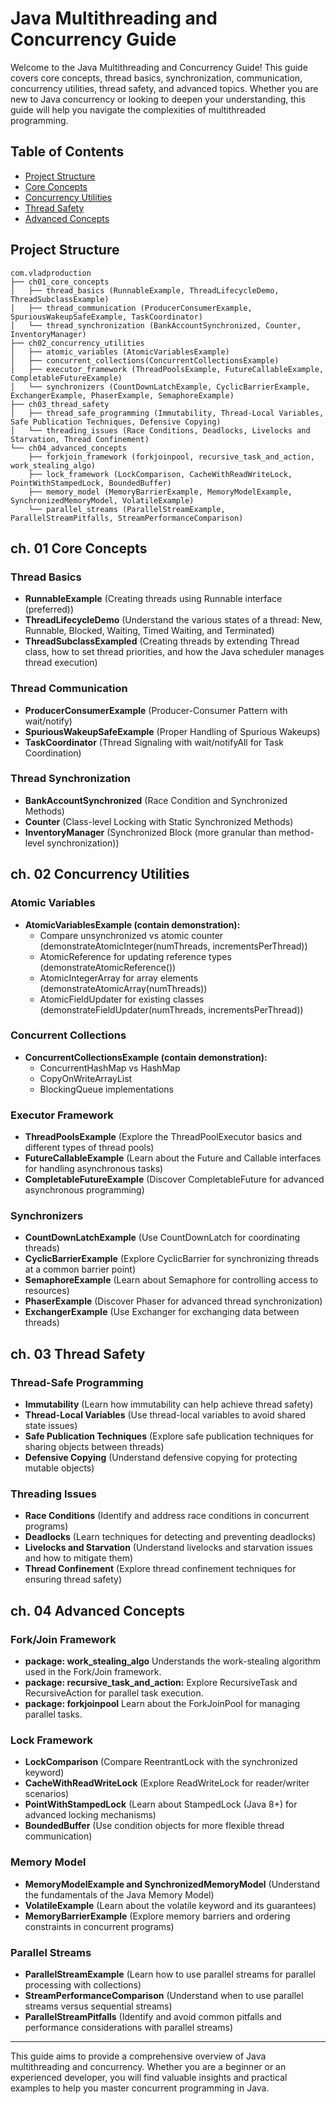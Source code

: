# Java Multithreading and Concurrency Guide

Welcome to the Java Multithreading and Concurrency Guide! 
This guide covers core concepts, thread basics, synchronization, communication, concurrency utilities, thread safety, and advanced topics. 
Whether you are new to Java concurrency or looking to deepen your understanding, this guide will help you navigate the complexities of multithreaded programming.

## Table of Contents
- [Project Structure](#project-structure)
- [Core Concepts](#ch01-core-concepts)
- [Concurrency Utilities](#ch02-concurrency-utilities)
- [Thread Safety](#ch03-thread-safety)
- [Advanced Concepts](#ch04-advanced-concepts)


## Project Structure
``` 
com.vladproduction
├── ch01_core_concepts
│   ├── thread_basics (RunnableExample, ThreadLifecycleDemo, ThreadSubclassExample)
│   ├── thread_communication (ProducerConsumerExample, SpuriousWakeupSafeExample, TaskCoordinator)
│   └── thread_synchronization (BankAccountSynchronized, Counter, InventoryManager)
├── ch02_concurrency_utilities
│   ├── atomic_variables (AtomicVariablesExample)
│   ├── concurrent_collections(ConcurrentCollectionsExample)
│   ├── executor_framework (ThreadPoolsExample, FutureCallableExample, CompletableFutureExample)
│   └── synchronizers (CountDownLatchExample, CyclicBarrierExample, ExchangerExample, PhaserExample, SemaphoreExample)
├── ch03_thread_safety
│   ├── thread_safe_programming (Immutability, Thread-Local Variables, Safe Publication Techniques, Defensive Copying)
│   └── threading_issues (Race Conditions, Deadlocks, Livelocks and Starvation, Thread Confinement)
└── ch04_advanced_concepts
    ├── forkjoin_framework (forkjoinpool, recursive_task_and_action, work_stealing_algo)
    ├── lock_framework (LockComparison, CacheWithReadWriteLock, PointWithStampedLock, BoundedBuffer)
    ├── memory_model (MemoryBarrierExample, MemoryModelExample, SynchronizedMemoryModel, VolatileExample)
    └── parallel_streams (ParallelStreamExample, ParallelStreamPitfalls, StreamPerformanceComparison)
```

## ch. 01 Core Concepts

### Thread Basics
- **RunnableExample** (Creating threads using Runnable interface (preferred))
- **ThreadLifecycleDemo** (Understand the various states of a thread: New, Runnable, Blocked, Waiting, Timed Waiting, and Terminated)
- **ThreadSubclassExampled** (Creating threads by extending Thread class, how to set thread priorities, and how the Java scheduler manages thread execution)

### Thread Communication
- **ProducerConsumerExample** (Producer-Consumer Pattern with wait/notify)
- **SpuriousWakeupSafeExample** (Proper Handling of Spurious Wakeups)
- **TaskCoordinator** (Thread Signaling with wait/notifyAll for Task Coordination)

### Thread Synchronization
- **BankAccountSynchronized** (Race Condition and Synchronized Methods)
- **Counter** (Class-level Locking with Static Synchronized Methods)
- **InventoryManager** (Synchronized Block (more granular than method-level synchronization))


## ch. 02 Concurrency Utilities

### Atomic Variables
- **AtomicVariablesExample (contain demonstration):** 
  * Compare unsynchronized vs atomic counter (demonstrateAtomicInteger(numThreads, incrementsPerThread))
  * AtomicReference for updating reference types (demonstrateAtomicReference())
  * AtomicIntegerArray for array elements (demonstrateAtomicArray(numThreads))
  * AtomicFieldUpdater for existing classes (demonstrateFieldUpdater(numThreads, incrementsPerThread))

### Concurrent Collections
- **ConcurrentCollectionsExample (contain demonstration):** 
  * ConcurrentHashMap vs HashMap
  * CopyOnWriteArrayList
  * BlockingQueue implementations

### Executor Framework
- **ThreadPoolsExample** (Explore the ThreadPoolExecutor basics and different types of thread pools)
- **FutureCallableExample** (Learn about the Future and Callable interfaces for handling asynchronous tasks)
- **CompletableFutureExample** (Discover CompletableFuture for advanced asynchronous programming)

### Synchronizers
- **CountDownLatchExample** (Use CountDownLatch for coordinating threads)
- **CyclicBarrierExample** (Explore CyclicBarrier for synchronizing threads at a common barrier point)
- **SemaphoreExample** (Learn about Semaphore for controlling access to resources)
- **PhaserExample** (Discover Phaser for advanced thread synchronization)
- **ExchangerExample** (Use Exchanger for exchanging data between threads)


## ch. 03 Thread Safety

### Thread-Safe Programming
- **Immutability** (Learn how immutability can help achieve thread safety)
- **Thread-Local Variables** (Use thread-local variables to avoid shared state issues)
- **Safe Publication Techniques** (Explore safe publication techniques for sharing objects between threads)
- **Defensive Copying** (Understand defensive copying for protecting mutable objects)

### Threading Issues
- **Race Conditions** (Identify and address race conditions in concurrent programs)
- **Deadlocks** (Learn techniques for detecting and preventing deadlocks)
- **Livelocks and Starvation** (Understand livelocks and starvation issues and how to mitigate them)
- **Thread Confinement** (Explore thread confinement techniques for ensuring thread safety)


## ch. 04 Advanced Concepts

### Fork/Join Framework
- **package: work_stealing_algo** Understands the work-stealing algorithm used in the Fork/Join framework.
- **package: recursive_task_and_action:** Explore RecursiveTask and RecursiveAction for parallel task execution.
- **package: forkjoinpool** Learn about the ForkJoinPool for managing parallel tasks.

### Lock Framework
- **LockComparison** (Compare ReentrantLock with the synchronized keyword)
- **CacheWithReadWriteLock** (Explore ReadWriteLock for reader/writer scenarios)
- **PointWithStampedLock** (Learn about StampedLock (Java 8+) for advanced locking mechanisms)
- **BoundedBuffer** (Use condition objects for more flexible thread communication)

### Memory Model
- **MemoryModelExample and SynchronizedMemoryModel** (Understand the fundamentals of the Java Memory Model)
- **VolatileExample** (Learn about the volatile keyword and its guarantees)
- **MemoryBarrierExample** (Explore memory barriers and ordering constraints in concurrent programs)

### Parallel Streams
- **ParallelStreamExample** (Learn how to use parallel streams for parallel processing with collections)
- **StreamPerformanceComparison** (Understand when to use parallel streams versus sequential streams)
- **ParallelStreamPitfalls** (Identify and avoid common pitfalls and performance considerations with parallel streams)

---

This guide aims to provide a comprehensive overview of Java multithreading and concurrency. 
Whether you are a beginner or an experienced developer, you will find valuable insights and practical examples to help you master concurrent programming in Java.